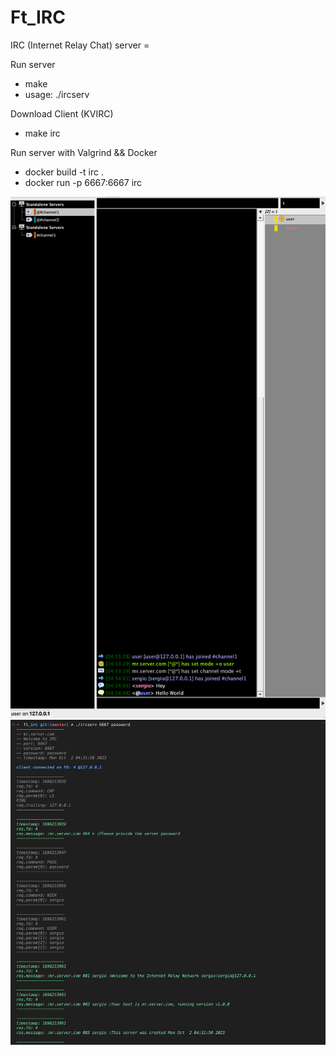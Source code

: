 # Ft_IRC

IRC (Internet Relay Chat) server =

Run server
- make
- usage: ./ircserv <port> <password>

Download Client (KVIRC)
- make irc

Run server with Valgrind && Docker
- docker build -t irc .
- docker run -p 6667:6667 irc

![alt text](./img/img1.png)
![alt text](./img/img2.png)
